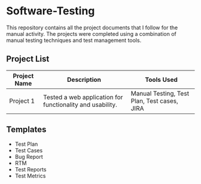 # Software-Testing

This repository contains all the project documents that I follow for the manual activity. The projects were completed using a combination of manual testing techniques and test management tools.

## Project List

| Project Name | Description | Tools Used |
|--------------|-------------|------------|
| Project 1    | Tested a web application for functionality and usability. | Manual Testing, Test Plan, Test cases, JIRA |


## Templates
- Test Plan
- Test Cases
- Bug Report
- RTM
- Test Reports
- Test Metrics
